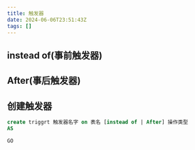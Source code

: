 ```yaml
---
title: 触发器
date: 2024-06-06T23:51:43Z
tags: []
---
```

## instead of(事前触发器)

## After(事后触发器)

## 创建触发器

```sql
create triggrt 触发器名字 on 表名 [instead of | After] 操作类型
AS

GO
```
